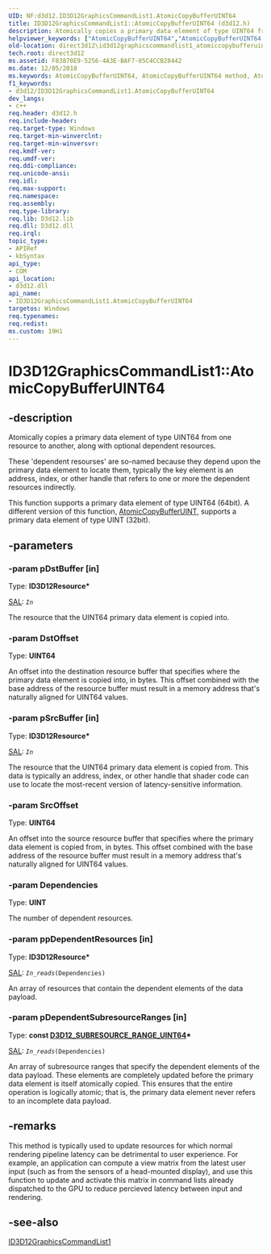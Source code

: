 ```yaml
---
UID: NF:d3d12.ID3D12GraphicsCommandList1.AtomicCopyBufferUINT64
title: ID3D12GraphicsCommandList1::AtomicCopyBufferUINT64 (d3d12.h)
description: Atomically copies a primary data element of type UINT64 from one resource to another, along with optional dependent resources.helpviewer_keywords: ["AtomicCopyBufferUINT64","AtomicCopyBufferUINT64 method","AtomicCopyBufferUINT64 method","ID3D12GraphicsCommandList1 interface","ID3D12GraphicsCommandList1 interface","AtomicCopyBufferUINT64 method","ID3D12GraphicsCommandList1.AtomicCopyBufferUINT64","ID3D12GraphicsCommandList1::AtomicCopyBufferUINT64","d3d12/ID3D12GraphicsCommandList1::AtomicCopyBufferUINT64","direct3d12.id3d12graphicscommandlist1_atomiccopybufferuint64"]
old-location: direct3d12\id3d12graphicscommandlist1_atomiccopybufferuint64.htm
tech.root: direct3d12
ms.assetid: F83870E9-5256-4A3E-BAF7-05C4CCB28442
ms.date: 12/05/2018
ms.keywords: AtomicCopyBufferUINT64, AtomicCopyBufferUINT64 method, AtomicCopyBufferUINT64 method,ID3D12GraphicsCommandList1 interface, ID3D12GraphicsCommandList1 interface,AtomicCopyBufferUINT64 method, ID3D12GraphicsCommandList1.AtomicCopyBufferUINT64, ID3D12GraphicsCommandList1::AtomicCopyBufferUINT64, d3d12/ID3D12GraphicsCommandList1::AtomicCopyBufferUINT64, direct3d12.id3d12graphicscommandlist1_atomiccopybufferuint64
f1_keywords:
- d3d12/ID3D12GraphicsCommandList1.AtomicCopyBufferUINT64
dev_langs:
- c++
req.header: d3d12.h
req.include-header: 
req.target-type: Windows
req.target-min-winverclnt: 
req.target-min-winversvr: 
req.kmdf-ver: 
req.umdf-ver: 
req.ddi-compliance: 
req.unicode-ansi: 
req.idl: 
req.max-support: 
req.namespace: 
req.assembly: 
req.type-library: 
req.lib: D3d12.lib
req.dll: D3d12.dll
req.irql: 
topic_type:
- APIRef
- kbSyntax
api_type:
- COM
api_location:
- d3d12.dll
api_name:
- ID3D12GraphicsCommandList1.AtomicCopyBufferUINT64
targetos: Windows
req.typenames: 
req.redist: 
ms.custom: 19H1
---
```


# ID3D12GraphicsCommandList1::AtomicCopyBufferUINT64


## -description


Atomically copies a primary data element of type UINT64 from one resource to another, along with optional dependent resources.

These 'dependent resourses' are so-named because they depend upon the primary data element to locate them, typically the key element is an address, index, or other handle that refers to one or more the dependent resources indirectly. 

This function supports a primary data element of type UINT64 (64bit). A different version of this function, <a href="https://docs.microsoft.com/windows/desktop/api/d3d12/nf-d3d12-id3d12graphicscommandlist1-atomiccopybufferuint">AtomicCopyBufferUINT</a>, supports a primary data element of type UINT (32bit).


## -parameters




### -param pDstBuffer [in]

Type: <b>ID3D12Resource*</b>

<a href="https://docs.microsoft.com/visualstudio/code-quality/annotating-function-parameters-and-return-values?view=vs-2015">SAL</a>: <code>_In_</code>

The resource that the UINT64 primary data element is copied into.


### -param DstOffset

Type: <b>UINT64</b>

An offset into the destination resource buffer that specifies where the primary data element is copied into, in bytes. This offset combined with the base address of the resource buffer must result in a memory address that's naturally aligned for UINT64 values.


### -param pSrcBuffer [in]

Type: <b>ID3D12Resource*</b>

<a href="https://docs.microsoft.com/visualstudio/code-quality/annotating-function-parameters-and-return-values?view=vs-2015">SAL</a>: <code>_In_</code>

The resource that the UINT64 primary data element is copied from. This data is typically an address, index, or other handle that shader code can use to locate the most-recent version of latency-sensitive information.


### -param SrcOffset

Type: <b>UINT64</b>

An offset into the source resource buffer that specifies where the primary data element is copied from, in bytes. This offset combined with the base address of the resource buffer must result in a memory address that's naturally aligned for UINT64 values.


### -param Dependencies

Type: <b>UINT</b>

The number of dependent resources.


### -param ppDependentResources [in]

Type: <b>ID3D12Resource*</b>

<a href="https://docs.microsoft.com/visualstudio/code-quality/annotating-function-parameters-and-return-values?view=vs-2015">SAL</a>: <code>_In_reads_(Dependencies)</code>

An array of resources that contain the dependent elements of the data payload.


### -param pDependentSubresourceRanges [in]

Type: <b>const <a href="https://docs.microsoft.com/windows/desktop/api/d3d12/ns-d3d12-d3d12_subresource_range_uint64">D3D12_SUBRESOURCE_RANGE_UINT64</a>*</b>

<a href="https://docs.microsoft.com/visualstudio/code-quality/annotating-function-parameters-and-return-values?view=vs-2015">SAL</a>: <code>_In_reads_(Dependencies)</code>

An array of subresource ranges that specify the dependent elements of the data payload. These elements are completely updated before the primary data element is itself atomically copied. This ensures that the entire operation is logically atomic; that is, the primary data element never refers to an incomplete data payload.


## -remarks



This method is typically used to update resources for which normal rendering pipeline latency can be detrimental to user experience. For example, an application can compute a view matrix from the latest user input (such as from the sensors of a head-mounted display), and use this function to update and activate this matrix in command lists already dispatched to the GPU to reduce percieved latency between input and rendering.




## -see-also




<a href="https://docs.microsoft.com/windows/desktop/api/d3d12/nn-d3d12-id3d12graphicscommandlist1">ID3D12GraphicsCommandList1</a>
 

 


